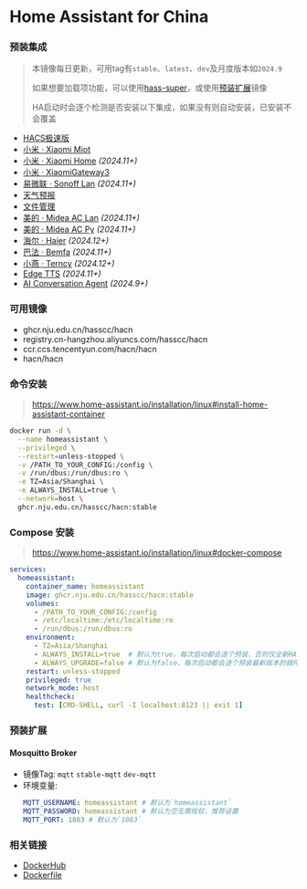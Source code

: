 # Home Assistant for China

### 预装集成
> 本镜像每日更新，可用tag有`stable`、`latest`、`dev`及月度版本如`2024.9`
>
> 如果想要加载项功能，可以使用[hass-super](https://github.com/hasscc/hass-super)，或使用[预装扩展](#addons)镜像
>
> HA启动时会逐个检测是否安装以下集成，如果没有则自动安装，已安装不会覆盖

- [HACS极速版](https://hacs.vip)
- [小米 · Xiaomi Miot](https://github.com/al-one/hass-xiaomi-miot)
- [小米 · Xiaomi Home](https://github.com/XiaoMi/ha_xiaomi_home) _(2024.11+)_
- [小米 · XiaomiGateway3](https://github.com/AlexxIT/XiaomiGateway3)
- [易微联 · Sonoff Lan](https://github.com/AlexxIT/SonoffLAN) _(2024.11+)_
- [天气预报](https://github.com/hasscc/tianqi)
- [文件管理](https://github.com/shaonianzhentan/ha_file_explorer)
- [美的 · Midea AC Lan](https://github.com/georgezhao2010/midea_ac_lan) _(2024.11+)_
- [美的 · Midea AC Py](https://github.com/mill1000/midea-ac-py) _(2024.11+)_
- [海尔 · Haier](https://github.com/banto6/haier) _(2024.12+)_
- [巴法 · Bemfa](https://github.com/larry-wong/bemfa) _(2024.11+)_
- [小燕 · Terncy](https://github.com/rxwen/homeassistant-terncy-component) _(2024.12+)_
- [Edge TTS](https://github.com/hasscc/hass-edge-tts) _(2024.11+)_
- [AI Conversation Agent](https://github.com/hasscc/ai-conversation) _(2024.9+)_


### 可用镜像
* ghcr.nju.edu.cn/hasscc/hacn
* registry.cn-hangzhou.aliyuncs.com/hasscc/hacn
* ccr.ccs.tencentyun.com/hacn/hacn
* hacn/hacn


### 命令安装
> https://www.home-assistant.io/installation/linux#install-home-assistant-container

```bash
docker run -d \
  --name homeassistant \
  --privileged \
  --restart=unless-stopped \
  -v /PATH_TO_YOUR_CONFIG:/config \
  -v /run/dbus:/run/dbus:ro \
  -e TZ=Asia/Shanghai \
  -e ALWAYS_INSTALL=true \
  --network=host \
  ghcr.nju.edu.cn/hasscc/hacn:stable
```

### Compose 安装
> https://www.home-assistant.io/installation/linux#docker-compose

```yaml
services:
  homeassistant:
    container_name: homeassistant
    image: ghcr.nju.edu.cn/hasscc/hacn:stable
    volumes:
      - /PATH_TO_YOUR_CONFIG:/config
      - /etc/localtime:/etc/localtime:ro
      - /run/dbus:/run/dbus:ro
    environment:
      - TZ=Asia/Shanghai
      - ALWAYS_INSTALL=true  # 默认为true，每次启动都会逐个预装，否则仅全新HA才会预装
      - ALWAYS_UPGRADE=false # 默认为false，每次启动都会逐个预装最新版本的插件
    restart: unless-stopped
    privileged: true
    network_mode: host
    healthcheck:
      test: [CMD-SHELL, curl -I localhost:8123 || exit 1]
```

### 预装扩展
<a name="addons"></a>

#### Mosquitto Broker
- 镜像Tag: `mqtt` `stable-mqtt` `dev-mqtt`
- 环境变量:
  ```yaml
  MQTT_USERNAME: homeassistant # 默认为`homeassistant`
  MQTT_PASSWORD: homeassistant # 默认为空无需授权，推荐设置
  MQTT_PORT: 1883 # 默认为`1883`
  ```

### 相关链接
- [DockerHub](https://hub.docker.com/r/hacn/hacn)
- [Dockerfile](https://github.com/hasscc/hass-docker/blob/main/Dockerfile)
